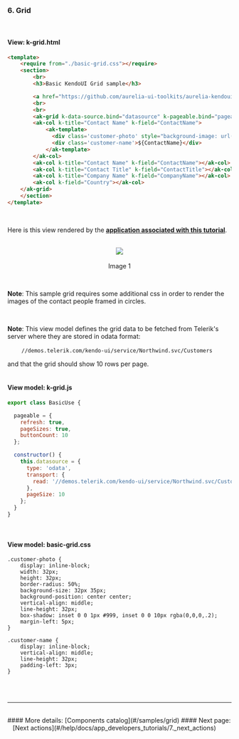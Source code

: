 <br>

### 6. Grid
<br>

#### View: k-grid.html

```html
<template>
    <require from="./basic-grid.css"></require>
    <section>
        <br>
        <h3>Basic KendoUI Grid sample</h3>

        <a href="https://github.com/aurelia-ui-toolkits/aurelia-kendoui-plugin/tree/master/sample/src/samples/grid">See KendoUI Bridge grid folder for more details</a>
        <br>
        <br>
        <ak-grid k-data-source.bind="datasource" k-pageable.bind="pageable" k-sortable.bind="true">
        <ak-col k-title="Contact Name" k-field="ContactName">
            <ak-template>
              <div class='customer-photo' style="background-image: url(http://demos.telerik.com/kendo-ui/content/web/Customers/${CustomerID}.jpg);"></div>
              <div class='customer-name'>${ContactName}</div>
            </ak-template>
        </ak-col>
        <ak-col k-title="Contact Name" k-field="ContactName"></ak-col>
        <ak-col k-title="Contact Title" k-field="ContactTitle"></ak-col>
        <ak-col k-title="Company Name" k-field="CompanyName"></ak-col>
        <ak-col k-field="Country"></ak-col>
    </ak-grid>
    </section>
</template>
```
<br>

Here is this view rendered by the **[application associated with this tutorial](https://github.com/aurelia-ui-toolkits/skeleton-navigation-kendo)**.
<br><br>


<p align=center>
  <img src="http://i.imgur.com/lZunvna.png"></img>
 <br><br>
Image 1
</p>

<br>

**Note**: This sample grid requires some additional css in order to render the images of the contact people framed in circles.

<br>


**Note**: This view model defines the grid data to be fetched from Telerik's server where they are stored in odata format:


&nbsp; &nbsp; &nbsp; &nbsp; `//demos.telerik.com/kendo-ui/service/Northwind.svc/Customers`


and that the grid should show 10 rows per page.
<br>
<br>

#### View model:  k-grid.js

```javascript
export class BasicUse {

  pageable = {
    refresh: true,
    pageSizes: true,
    buttonCount: 10
  };

  constructor() {
    this.datasource = {
      type: 'odata',
      transport: {
        read: '//demos.telerik.com/kendo-ui/service/Northwind.svc/Customers'
      },
      pageSize: 10
    };
  }
}

```
<br>

#### View model: basic-grid.css

```
.customer-photo {
    display: inline-block;
    width: 32px;
    height: 32px;
    border-radius: 50%;
    background-size: 32px 35px;
    background-position: center center;
    vertical-align: middle;
    line-height: 32px;
    box-shadow: inset 0 0 1px #999, inset 0 0 10px rgba(0,0,0,.2);
    margin-left: 5px;
}

.customer-name {
    display: inline-block;
    vertical-align: middle;
    line-height: 32px;
    padding-left: 3px;
}
```
<br>
<br>


* * *
<br>
#### More details: [Components catalog](#/samples/grid)
#### Next page: &nbsp;&nbsp; [Next actions](#/help/docs/app_developers_tutorials/7._next_actions)

